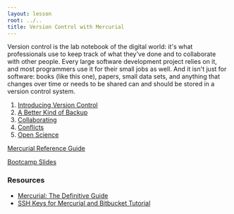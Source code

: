 ```yaml
---
layout: lesson
root: ../..
title: Version Control with Mercurial
---
```

Version control is the lab notebook of the digital world:
it's what professionals use to keep track of what they've done
and to collaborate with other people.
Every large software development project relies on it,
and most programmers use it for their small jobs as well.
And it isn't just for software:
books (like this one),
papers,
small data sets,
and anything that changes over time or needs to be shared
can and should be stored in a version control system.

<div class="toc" markdown="1">

1.  [Introducing Version Control](00-intro.html)
2.  [A Better Kind of Backup](01-backup.html)
3.  [Collaborating](02-collab.html)
4.  [Conflicts](03-conflict.html)
5.  [Open Science](04-open.html)

</div>

[Mercurial Reference Guide](../ref/02-hg.html)

[Bootcamp Slides](../../teaching_notes/hg_notes.pdf)


### Resources

* [Mercurial: The Definitive Guide](http://hgbook.red-bean.com/)
* [SSH Keys for Mercurial and Bitbucket Tutorial](https://confluence.atlassian.com/display/BITBUCKET/Set+up+SSH+for+Mercurial)
